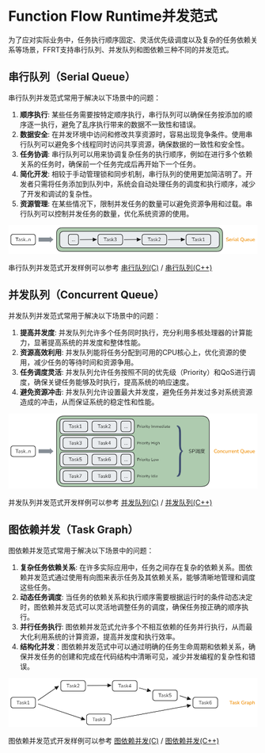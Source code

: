 # Function Flow Runtime并发范式

为了应对实际业务中，任务执行顺序固定、灵活优先级调度以及复杂的任务依赖关系等场景，FFRT支持串行队列、并发队列和图依赖三种不同的并发范式。

## 串行队列（Serial Queue）

串行队列并发范式常用于解决以下场景中的问题：

1. **顺序执行**: 某些任务需要按特定顺序执行，串行队列可以确保任务按添加的顺序逐一执行，避免了乱序执行带来的数据不一致性和错误。
2. **数据安全**: 在并发环境中访问和修改共享资源时，容易出现竞争条件。使用串行队列可以避免多个线程同时访问共享资源，确保数据的一致性和安全性。
3. **任务协调**: 串行队列可以用来协调复杂任务的执行顺序，例如在进行多个依赖关系的任务时，确保前一个任务完成后再开始下一个任务。
4. **简化开发**: 相较于手动管理锁和同步机制，串行队列的使用更加简洁明了。开发者只需将任务添加到队列中，系统会自动处理任务的调度和执行顺序，减少了开发和调试的复杂性。
5. **资源管理**: 在某些情况下，限制并发任务的数量可以避免资源争用和过载。串行队列可以控制并发任务的数量，优化系统资源的使用。

![image](figures/ffrt_figure4.png)

串行队列并发范式开发样例可以参考 [串行队列(C)](ffrt-concurrency-serial-queue-c.md) / [串行队列(C++)](ffrt-concurrency-serial-queue-cpp.md)

## 并发队列（Concurrent Queue）

并发队列并发范式常用于解决以下场景中的问题：

1. **提高并发度**: 并发队列允许多个任务同时执行，充分利用多核处理器的计算能力，显著提高系统的并发度和整体性能。
2. **资源高效利用**: 并发队列能将任务分配到可用的CPU核心上，优化资源的使用，减少任务的等待时间和资源争用。
3. **任务调度灵活**: 并发队列允许任务按照不同的优先级（Priority）和QoS进行调度，确保关键任务能够及时执行，提高系统的响应速度。
4. **避免资源冲击**: 并发队列允许设置最大并发度，避免任务并发过多对系统资源造成的冲击，从而保证系统的稳定性和性能。

![image](figures/ffrt_figure5.png)

并发队列并发范式开发样例可以参考 [并发队列(C)](ffrt-concurrency-concurrent-queue-c.md) / [并发队列(C++)](ffrt-concurrency-concurrent-queue-cpp.md)

## 图依赖并发（Task Graph）

图依赖并发范式常用于解决以下场景中的问题：

1. **复杂任务依赖关系**: 在许多实际应用中，任务之间存在复杂的依赖关系。图依赖并发范式通过使用有向图来表示任务及其依赖关系，能够清晰地管理和调度这些任务。
2. **动态任务调度**: 当任务的依赖关系和执行顺序需要根据运行时的条件动态决定时，图依赖并发范式可以灵活地调整任务的调度，确保任务按正确的顺序执行。
3. **并行任务执行**: 图依赖并发范式允许多个不相互依赖的任务并行执行，从而最大化利用系统的计算资源，提高并发度和执行效率。
4. **结构化并发**：图依赖并发范式中可以通过明确的任务生命周期和依赖关系，确保并发任务的创建和完成在代码结构中清晰可见，减少并发编程的复杂性和错误。

![image](figures/ffrt_figure6.png)

图依赖并发范式开发样例可以参考 [图依赖并发(C)](ffrt-concurrency-graph-c.md) / [图依赖并发(C++)](ffrt-concurrency-graph-cpp.md)
